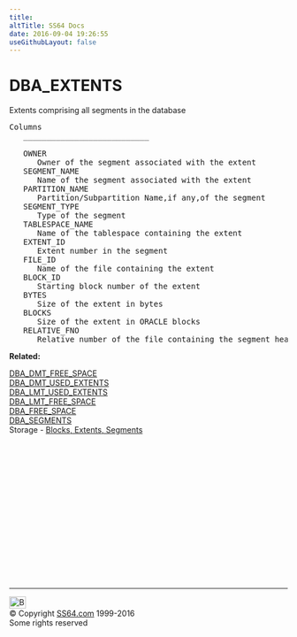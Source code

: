 ```yaml
---
title:
altTitle: SS64 Docs
date: 2016-09-04 19:26:55
useGithubLayout: false
---
```

<!-- #BeginLibraryItem "/Library/head_orad.lbi" --><!-- #EndLibraryItem --><h1>DBA_EXTENTS </h1><p> Extents comprising all segments in the database </p> 
 
<pre>Columns
   ___________________________
 
   OWNER
      Owner of the segment associated with the extent
   SEGMENT_NAME
      Name of the segment associated with the extent
   PARTITION_NAME
      Partition/Subpartition Name,if any,of the segment
   SEGMENT_TYPE
      Type of the segment
   TABLESPACE_NAME
      Name of the tablespace containing the extent
   EXTENT_ID
      Extent number in the segment
   FILE_ID
      Name of the file containing the extent
   BLOCK_ID
      Starting block number of the extent
   BYTES
      Size of the extent in bytes
   BLOCKS
      Size of the extent in ORACLE blocks
   RELATIVE_FNO
      Relative number of the file containing the segment header</pre>
<p><b>Related:</b></p>
<p><a href="DBA_DMT_FREE_SPACE.html">DBA_DMT_FREE_SPACE</a><br> 
<a href="DBA_DMT_USED_EXTENTS.html">DBA_DMT_USED_EXTENTS</a><br>
<a href="DBA_LMT_USED_EXTENTS.html">DBA_LMT_USED_EXTENTS</a><br>
<a href="DBA_LMT_FREE_SPACE.html">DBA_LMT_FREE_SPACE</a><br>
<a href="DBA_FREE_SPACE.html">DBA_FREE_SPACE</a><br>
<a href="DBA_SEGMENTS.html">DBA_SEGMENTS</a><br>
Storage - <a href="../ora/syntax-storage.html">Blocks, Extents, Segments</a><br>
</p><!-- #BeginLibraryItem "/Library/foot_orad.lbi" --><p>
<!-- oracle-footer -->
<ins class="adsbygoogle" style="display:inline-block;width:300px;height:250px" data-ad-client="ca-pub-6140977852749469" data-ad-slot="4275490898"></ins>
<script>
(adsbygoogle = window.adsbygoogle || []).push({});
</script></p>
<hr>
<div id="bl" class="footer"><a href="DBA_EXTENTS.html#"><img src="../images/top.png" width="30" height="22" alt="Back to the Top"></a></div>
<div id="br" class="footer, tagline">© Copyright <a href="../index.html">SS64.com</a> 1999-2016<br>
Some rights reserved</div>
<!-- #EndLibraryItem -->

